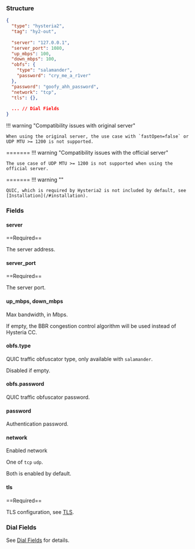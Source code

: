 ### Structure

```json
{
  "type": "hysteria2",
  "tag": "hy2-out",
  
  "server": "127.0.0.1",
  "server_port": 1080,
  "up_mbps": 100,
  "down_mbps": 100,
  "obfs": {
    "type": "salamander",
    "password": "cry_me_a_r1ver"
  },
  "password": "goofy_ahh_password",
  "network": "tcp",
  "tls": {},
  
  ... // Dial Fields
}
```

!!! warning "Compatibility issues with original server"

    When using the original server, the use case with `fastOpen=false` or UDP MTU >= 1200 is not supported.
=======
!!! warning "Compatibility issues with the official server"

    The use case of UDP MTU >= 1200 is not supported when using the official server.

=======
!!! warning ""

    QUIC, which is required by Hysteria2 is not included by default, see [Installation](/#installation).

### Fields

#### server

==Required==

The server address.

#### server_port

==Required==

The server port.

#### up_mbps, down_mbps

Max bandwidth, in Mbps.

If empty, the BBR congestion control algorithm will be used instead of Hysteria CC.

#### obfs.type

QUIC traffic obfuscator type, only available with `salamander`.

Disabled if empty.

#### obfs.password

QUIC traffic obfuscator password.

#### password

Authentication password.

#### network

Enabled network

One of `tcp` `udp`.

Both is enabled by default.

#### tls

==Required==

TLS configuration, see [TLS](/configuration/shared/tls/#outbound).

### Dial Fields

See [Dial Fields](/configuration/shared/dial) for details.
